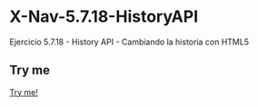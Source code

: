 # X-Nav-5.7.18-HistoryAPI
Ejercicio 5.7.18 - History API - Cambiando la historia con HTML5

## Try me

[Try me!](https://crisng4.github.io/X-Nav-5.7.18-HistoryAPI/biblio.html)